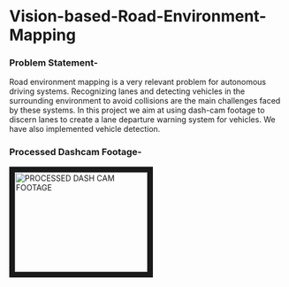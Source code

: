 # Vision-based-Road-Environment-Mapping

### Problem Statement-
Road environment mapping is a very relevant problem for autonomous driving systems.
Recognizing lanes and detecting vehicles in the surrounding environment to avoid collisions 
are the main challenges faced by these systems. In this project we aim at using dash-cam footage to discern lanes 
to create a lane departure warning system for vehicles. We have also implemented vehicle detection.

### Processed Dashcam Footage-
<a href="http://www.youtube.com/watch?feature=player_embedded&v=IR6UR75kigs" target="_blank"><img src="https://i.imgur.com/CstGl1jb.png" 
alt="PROCESSED DASH CAM FOOTAGE" width="240" height="180" border="10" /></a>

